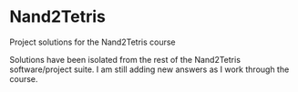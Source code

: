 # Nand2Tetris
Project solutions for the Nand2Tetris course

Solutions have been isolated from the rest of the Nand2Tetris software/project suite. I am still adding new answers as I work through the course.
